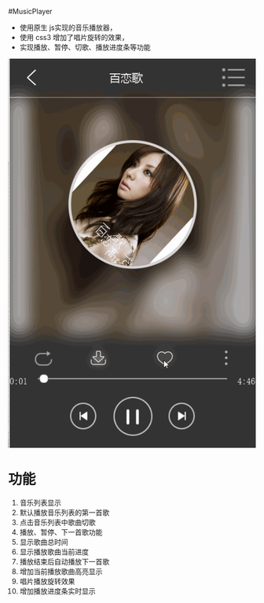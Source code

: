 #MusicPlayer
- 使用原生 js实现的音乐播放器，
- 使用 css3 增加了唱片旋转的效果，
- 实现播放、暂停、切歌、播放进度条等功能

![](https://github.com/MrOnepunch/music-player/blob/master/music%20player.gif)

# 功能
1. 音乐列表显示
2. 默认播放音乐列表的第一首歌
3. 点击音乐列表中歌曲切歌
4. 播放、暂停、下一首歌功能
5. 显示歌曲总时间
6. 显示播放歌曲当前进度
7. 播放结束后自动播放下一首歌
8. 增加当前播放歌曲高亮显示
9. 唱片播放旋转效果
10. 增加播放进度条实时显示
